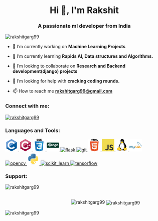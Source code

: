 <h1 align="center">Hi 👋, I'm Rakshit</h1>
<h3 align="center">A passionate ml developer from India</h3>

<p align="left"> <img src="https://komarev.com/ghpvc/?username=rakshitgarg99&label=Profile%20views&color=0e75b6&style=flat" alt="rakshitgarg99" /> </p>

- 🔭 I’m currently working on **Machine Learning Projects**

- 🌱 I’m currently learning **Rapids AI, Data structures and Algorithms.**

- 👯 I’m looking to collaborate on **Research and Backend development(django) projects**

- 🤝 I’m looking for help with **cracking coding rounds.**

- 📫 How to reach me **rakshitgarg99@gmail.com**

<h3 align="left">Connect with me:</h3>
<p align="left">
<a href="https://www.leetcode.com/rakshitgarg99" target="blank"><img align="center" src="https://raw.githubusercontent.com/rahuldkjain/github-profile-readme-generator/master/src/images/icons/Social/leet-code.svg" alt="rakshitgarg99" height="30" width="40" /></a>
</p>

<h3 align="left">Languages and Tools:</h3>
<p align="left"> <a href="https://www.cprogramming.com/" target="_blank"> <img src="https://raw.githubusercontent.com/devicons/devicon/master/icons/c/c-original.svg" alt="c" width="40" height="40"/> </a> <a href="https://www.w3schools.com/cpp/" target="_blank"> <img src="https://raw.githubusercontent.com/devicons/devicon/master/icons/cplusplus/cplusplus-original.svg" alt="cplusplus" width="40" height="40"/> </a> <a href="https://www.w3schools.com/css/" target="_blank"> <img src="https://raw.githubusercontent.com/devicons/devicon/master/icons/css3/css3-original-wordmark.svg" alt="css3" width="40" height="40"/> </a> <a href="https://www.djangoproject.com/" target="_blank"> <img src="https://raw.githubusercontent.com/devicons/devicon/master/icons/django/django-original.svg" alt="django" width="40" height="40"/> </a> <a href="https://flask.palletsprojects.com/" target="_blank"> <img src="https://www.vectorlogo.zone/logos/pocoo_flask/pocoo_flask-icon.svg" alt="flask" width="40" height="40"/> </a> <a href="https://git-scm.com/" target="_blank"> <img src="https://www.vectorlogo.zone/logos/git-scm/git-scm-icon.svg" alt="git" width="40" height="40"/> </a> <a href="https://www.w3.org/html/" target="_blank"> <img src="https://raw.githubusercontent.com/devicons/devicon/master/icons/html5/html5-original-wordmark.svg" alt="html5" width="40" height="40"/> </a> <a href="https://developer.mozilla.org/en-US/docs/Web/JavaScript" target="_blank"> <img src="https://raw.githubusercontent.com/devicons/devicon/master/icons/javascript/javascript-original.svg" alt="javascript" width="40" height="40"/> </a> <a href="https://www.linux.org/" target="_blank"> <img src="https://raw.githubusercontent.com/devicons/devicon/master/icons/linux/linux-original.svg" alt="linux" width="40" height="40"/> </a> <a href="https://www.mysql.com/" target="_blank"> <img src="https://raw.githubusercontent.com/devicons/devicon/master/icons/mysql/mysql-original-wordmark.svg" alt="mysql" width="40" height="40"/> </a> <a href="https://opencv.org/" target="_blank"> <img src="https://www.vectorlogo.zone/logos/opencv/opencv-icon.svg" alt="opencv" width="40" height="40"/> </a> <a href="https://www.python.org" target="_blank"> <img src="https://raw.githubusercontent.com/devicons/devicon/master/icons/python/python-original.svg" alt="python" width="40" height="40"/> </a> <a href="https://scikit-learn.org/" target="_blank"> <img src="https://upload.wikimedia.org/wikipedia/commons/0/05/Scikit_learn_logo_small.svg" alt="scikit_learn" width="40" height="40"/> </a> <a href="https://www.tensorflow.org" target="_blank"> <img src="https://www.vectorlogo.zone/logos/tensorflow/tensorflow-icon.svg" alt="tensorflow" width="40" height="40"/> </a> </p>

<h3 align="left">Support:</h3>
<p><a href="https://www.buymeacoffee.com/rakshitgarg99"> <img align="left" src="https://cdn.buymeacoffee.com/buttons/v2/default-yellow.png" height="50" width="210" alt="rakshitgarg99" /></a></p><br><br>

<p></p>
<p><img align="left" src="https://github-readme-stats.vercel.app/api/top-langs?username=rakshitgarg99&show_icons=true&locale=en&layout=compact" alt="rakshitgarg99" /></p>

<p>&nbsp;<img align="center" src="https://github-readme-stats.vercel.app/api?username=rakshitgarg99&show_icons=true&locale=en&layout=compact" alt="rakshitgarg99" /></p>

<p><img align="center" src="https://github-readme-streak-stats.herokuapp.com/?user=rakshitgarg99&" alt="rakshitgarg99" /></p>
